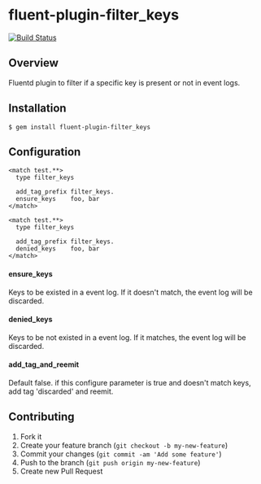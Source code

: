 # fluent-plugin-filter_keys
[![Build Status](https://secure.travis-ci.org/banyan/fluent-plugin-filter_keys.png)](http://travis-ci.org/banyan/fluent-plugin-filter_keys)

## Overview

Fluentd plugin to filter if a specific key is present or not in event logs.

## Installation

```
$ gem install fluent-plugin-filter_keys
```

## Configuration

```
<match test.**>
  type filter_keys

  add_tag_prefix filter_keys.
  ensure_keys    foo, bar
</match>

<match test.**>
  type filter_keys

  add_tag_prefix filter_keys.
  denied_keys    foo, bar
</match>
```

#### ensure_keys

Keys to be existed in a event log. If it doesn't match, the event log will be discarded.

#### denied_keys

Keys to be not existed in a event log. If it matches, the event log will be discarded.

#### add_tag_and_reemit

Default false. if this configure parameter is true and doesn't match keys, add tag 'discarded' and reemit.

## Contributing

1. Fork it
2. Create your feature branch (`git checkout -b my-new-feature`)
3. Commit your changes (`git commit -am 'Add some feature'`)
4. Push to the branch (`git push origin my-new-feature`)
5. Create new Pull Request
